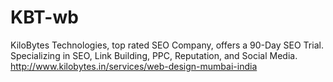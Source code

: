 # KBT-wb
KiloBytes Technologies, top rated SEO Company, offers a 90-Day SEO Trial. Specializing in SEO, Link Building, PPC, Reputation, and Social Media.  http://www.kilobytes.in/services/web-design-mumbai-india
